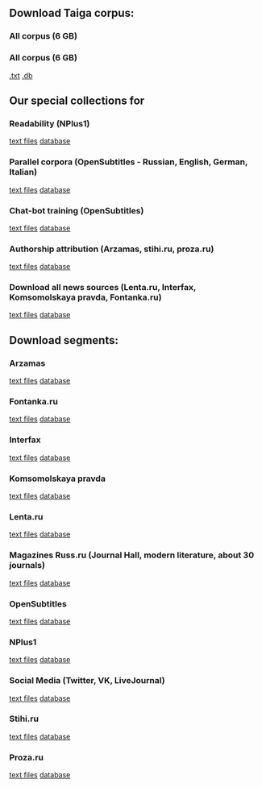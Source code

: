 ## Download Taiga corpus:

### All corpus (6 GB)
<h3>All corpus (6 GB)</h3><a href="http://bit.ly/2BzJKxc" class="btn-small">.txt</a> <a href="http://bit.ly/2l8fbHT" class="btn-small">.db</a>

## Our special collections for

### Readability (NPlus1)
<a href="http://bit.ly/2C2dpQQ" class="btn-small">text files</a> <a href="http://bit.ly/2lbpuuK" class="btn-small">database</a>

### Parallel corpora (OpenSubtitles - Russian, English, German, Italian)
<a href="http://bit.ly/2zsXCaI" class="btn-small">text files</a> <a href="http://bit.ly/2BNcjvd" class="btn-small">database</a>

### Chat-bot training (OpenSubtitles)
<a href="http://bit.ly/2zrEOJ8" class="btn-small">text files</a> <a href="http://bit.ly/2DL80Oq" class="btn-small">database</a>

### Authorship attribution (Arzamas, stihi.ru, proza.ru)
<a href="http://bit.ly/2DJJ5uG" class="btn-small">text files</a> <a href="http://bit.ly/2l8yOQf" class="btn-small">database</a>

### Download all news sources (Lenta.ru, Interfax, Komsomolskaya pravda, Fontanka.ru)
<a href="http://bit.ly/2pvhWZm" class="btn-small">text files</a> <a href="http://bit.ly/2Dc16AW" class="btn-small">database</a>

## Download segments:

### Arzamas
<a href="http://bit.ly/2BONteN" class="btn-small">text files</a> <a href="http://bit.ly/2Bz3iBW" class="btn-small">database</a>

### Fontanka.ru
<a href="http://bit.ly/2Db4WKD" class="btn-small">text files</a> <a href="http://bit.ly/2C86Z5e" class="btn-small">database</a>

### Interfax
<a href="http://bit.ly/2D8VQO8" class="btn-small">text files</a> <a href="http://bit.ly/2C7PcLa" class="btn-small">database</a>

### Komsomolskaya pravda
<a href="http://bit.ly/2D8W8oc" class="btn-small">text files</a> <a href="http://bit.ly/2DMYLxs" class="btn-small">database</a>

### Lenta.ru
<a href="http://bit.ly/2DM8WlB" class="btn-small">text files</a> <a href="http://bit.ly/2C35sxl" class="btn-small">database</a>

### Magazines Russ.ru (Journal Hall, modern literature, about 30 journals)
<a href="http://bit.ly/2BOxMUP" class="btn-small">text files</a> <a href="http://bit.ly/2DJIrgK" class="btn-small">database</a>

### OpenSubtitles
<a href="http://bit.ly/2BBwEzH" class="btn-small">text files</a> <a href="http://bit.ly/2DciJAf" class="btn-small">database</a>

### NPlus1
<a href="http://bit.ly/2C4YpSp" class="btn-small">text files</a> <a href="http://bit.ly/2DMagoz" class="btn-small">database</a>

### Social Media (Twitter, VK, LiveJournal)
<a href="http://bit.ly/2C4vFeW" class="btn-small">text files</a> <a href="#" class="btn-small">database</a>

### Stihi.ru
<a href="http://bit.ly/2DO34bs" class="btn-small">text files</a> <a href="http://bit.ly/2BxDDcF" class="btn-small">database</a>

### Proza.ru
<a href="http://bit.ly/2la8iGe" class="btn-small">text files</a> <a href="http://bit.ly/2C7QplG" class="btn-small">database</a>
